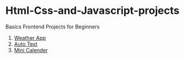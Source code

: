 # Html-Css-and-Javascript-projects

Basics Frontend Projects for Beginners

1. [Weather App](https://github.com/AtharvaKadam27/Html-Css-and-Javascript-projects/tree/5d98de2967dedf41be9f787111f01098e11cc091/Weather%20App)
2. [Auto Text](https://github.com/AtharvaKadam27/Html-Css-and-Javascript-projects/tree/17a58ee492fba2151f09e2fb0b661c9f6709177e/Auto%20Text)
3. [Mini Calender](https://github.com/AtharvaKadam27/Html-Css-and-Javascript-projects/tree/8384e08337630f8492f851c3cc158c0e6eafaffb/Mini%20Calender)
